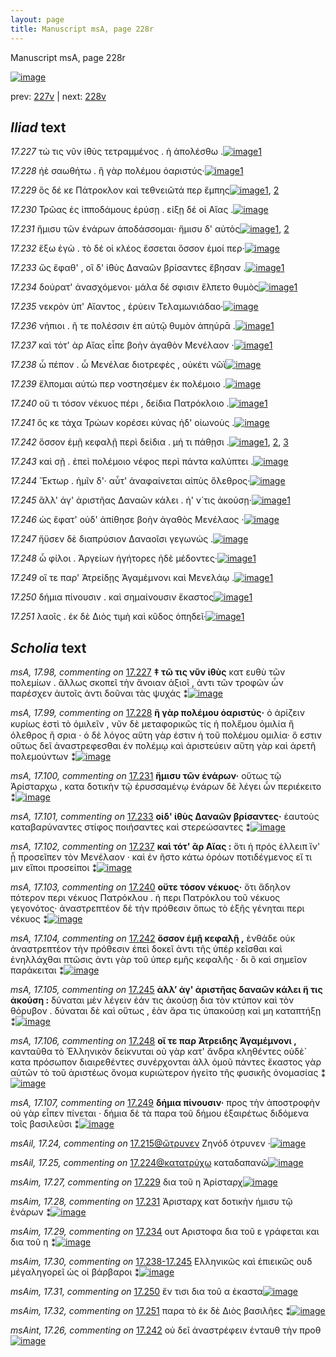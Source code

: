 ```yaml
---
layout: page
title: Manuscript msA, page 228r
---
```


Manuscript msA, page 228r

[![image](http://www.homermultitext.org/iipsrv?OBJ=IIP,1.0&FIF=/project/homer/pyramidal/deepzoom/hmt/vaimg/2017a/VA228RN_0399.tif&WID=100&CVT=JPEG)](http://www.homermultitext.org/ict2/?urn=urn:cite2:hmt:vaimg.2017a:VA228RN_0399)

prev:  [227v](../227v/) | next:  [228v](../228v/)

## *Iliad* text

*17.227* <a id="17.227"/> τώ τις νῦν ἰ̈θὺς τετραμμένος . ἠ ἀπολέσθω .[![image](http://www.homermultitext.org/iipsrv?OBJ=IIP,1.0&FIF=/project/homer/pyramidal/deepzoom/hmt/vaimg/2017a/VA228RN_0399.tif&RGN=0.174,0.2149,0.395,0.0255&WID=1000&CVT=JPEG)](http://www.homermultitext.org/ict2/?urn=urn:cite2:hmt:vaimg.2017a:VA228RN_0399@0.174,0.2149,0.395,0.0255)[1](#msA_17.98)

*17.228* <a id="17.228"/> ἠὲ σαωθήτω . ἣ γὰρ πολέμου ὀαριστύς·[![image](http://www.homermultitext.org/iipsrv?OBJ=IIP,1.0&FIF=/project/homer/pyramidal/deepzoom/hmt/vaimg/2017a/VA228RN_0399.tif&RGN=0.185,0.2374,0.349,0.0248&WID=1000&CVT=JPEG)](http://www.homermultitext.org/ict2/?urn=urn:cite2:hmt:vaimg.2017a:VA228RN_0399@0.185,0.2374,0.349,0.0248)[1](#msA_17.99)

*17.229* <a id="17.229"/> ὃς δέ κε Πάτροκλον καὶ τεθνειῶτά περ ἔμπης[![image](http://www.homermultitext.org/iipsrv?OBJ=IIP,1.0&FIF=/project/homer/pyramidal/deepzoom/hmt/vaimg/2017a/VA228RN_0399.tif&RGN=0.184,0.2554,0.397,0.0248&WID=1000&CVT=JPEG)](http://www.homermultitext.org/ict2/?urn=urn:cite2:hmt:vaimg.2017a:VA228RN_0399@0.184,0.2554,0.397,0.0248)[1](#msAim_17.27), [2](#msAil_17.26)

*17.230* <a id="17.230"/> Τρῶας ἐς ἱπποδάμους ἐρύσῃ . είξῃ δέ οἱ Αἴας .[![image](http://www.homermultitext.org/iipsrv?OBJ=IIP,1.0&FIF=/project/homer/pyramidal/deepzoom/hmt/vaimg/2017a/VA228RN_0399.tif&RGN=0.183,0.2765,0.404,0.0248&WID=1000&CVT=JPEG)](http://www.homermultitext.org/ict2/?urn=urn:cite2:hmt:vaimg.2017a:VA228RN_0399@0.183,0.2765,0.404,0.0248)

*17.231* <a id="17.231"/> ἥμισυ τῶν ἐνάρων ἀποδάσσομαι· ἥμισυ δ' αὐτὸς[![image](http://www.homermultitext.org/iipsrv?OBJ=IIP,1.0&FIF=/project/homer/pyramidal/deepzoom/hmt/vaimg/2017a/VA228RN_0399.tif&RGN=0.18,0.2945,0.407,0.0218&WID=1000&CVT=JPEG)](http://www.homermultitext.org/ict2/?urn=urn:cite2:hmt:vaimg.2017a:VA228RN_0399@0.18,0.2945,0.407,0.0218)[1](#msAim_17.28), [2](#msA_17.100)

*17.232* <a id="17.232"/> ἕξω ἐγὼ . τὸ δέ οἱ κλέος ἔσσεται ὅσσον ἐμοί περ·[![image](http://www.homermultitext.org/iipsrv?OBJ=IIP,1.0&FIF=/project/homer/pyramidal/deepzoom/hmt/vaimg/2017a/VA228RN_0399.tif&RGN=0.172,0.3133,0.393,0.0278&WID=1000&CVT=JPEG)](http://www.homermultitext.org/ict2/?urn=urn:cite2:hmt:vaimg.2017a:VA228RN_0399@0.172,0.3133,0.393,0.0278)

*17.233* <a id="17.233"/> ὣς ἔφαθ' , οἳ δ' ἰ̈θὺς Δαναῶν βρίσαντες ἔβησαν .[![image](http://www.homermultitext.org/iipsrv?OBJ=IIP,1.0&FIF=/project/homer/pyramidal/deepzoom/hmt/vaimg/2017a/VA228RN_0399.tif&RGN=0.176,0.3313,0.43,0.0263&WID=1000&CVT=JPEG)](http://www.homermultitext.org/ict2/?urn=urn:cite2:hmt:vaimg.2017a:VA228RN_0399@0.176,0.3313,0.43,0.0263)[1](#msA_17.101)

*17.234* <a id="17.234"/> δούρατ' ἀνασχόμενοι· μάλα δέ σφισιν ἔλπετο θυμὸς[![image](http://www.homermultitext.org/iipsrv?OBJ=IIP,1.0&FIF=/project/homer/pyramidal/deepzoom/hmt/vaimg/2017a/VA228RN_0399.tif&RGN=0.177,0.3494,0.43,0.0263&WID=1000&CVT=JPEG)](http://www.homermultitext.org/ict2/?urn=urn:cite2:hmt:vaimg.2017a:VA228RN_0399@0.177,0.3494,0.43,0.0263)[1](#msAim_17.29)

*17.235* <a id="17.235"/> νεκρὸν ὑπ' Αἴαντος , ἐρύειν Τελαμωνιάδαο·[![image](http://www.homermultitext.org/iipsrv?OBJ=IIP,1.0&FIF=/project/homer/pyramidal/deepzoom/hmt/vaimg/2017a/VA228RN_0399.tif&RGN=0.178,0.3711,0.391,0.0263&WID=1000&CVT=JPEG)](http://www.homermultitext.org/ict2/?urn=urn:cite2:hmt:vaimg.2017a:VA228RN_0399@0.178,0.3711,0.391,0.0263)

*17.236* <a id="17.236"/> νήπιοι . ῆ τε πολέσσιν ἐπ αὐτῷ θυμὸν ἀπηύρᾱ .[![image](http://www.homermultitext.org/iipsrv?OBJ=IIP,1.0&FIF=/project/homer/pyramidal/deepzoom/hmt/vaimg/2017a/VA228RN_0399.tif&RGN=0.177,0.3899,0.411,0.0263&WID=1000&CVT=JPEG)](http://www.homermultitext.org/ict2/?urn=urn:cite2:hmt:vaimg.2017a:VA228RN_0399@0.177,0.3899,0.411,0.0263)[1](#msAil_17.27)

*17.237* <a id="17.237"/> καὶ τότ' ὰρ Αἴας εἶπε βοὴν ἀγαθὸν Μενέλαον ·[![image](http://www.homermultitext.org/iipsrv?OBJ=IIP,1.0&FIF=/project/homer/pyramidal/deepzoom/hmt/vaimg/2017a/VA228RN_0399.tif&RGN=0.177,0.408,0.411,0.0263&WID=1000&CVT=JPEG)](http://www.homermultitext.org/ict2/?urn=urn:cite2:hmt:vaimg.2017a:VA228RN_0399@0.177,0.408,0.411,0.0263)[1](#msA_17.102)

*17.238* <a id="17.238"/> ὦ πέπον . ὦ Μενέλαε διοτρεφὲς , οὐκέτι νῶϊ[![image](http://www.homermultitext.org/iipsrv?OBJ=IIP,1.0&FIF=/project/homer/pyramidal/deepzoom/hmt/vaimg/2017a/VA228RN_0399.tif&RGN=0.171,0.4275,0.397,0.0263&WID=1000&CVT=JPEG)](http://www.homermultitext.org/ict2/?urn=urn:cite2:hmt:vaimg.2017a:VA228RN_0399@0.171,0.4275,0.397,0.0263)

*17.239* <a id="17.239"/> ἔλπομαι αὐτώ περ νοστησέμεν ἐκ πολέμοιο .[![image](http://www.homermultitext.org/iipsrv?OBJ=IIP,1.0&FIF=/project/homer/pyramidal/deepzoom/hmt/vaimg/2017a/VA228RN_0399.tif&RGN=0.174,0.447,0.4,0.0263&WID=1000&CVT=JPEG)](http://www.homermultitext.org/ict2/?urn=urn:cite2:hmt:vaimg.2017a:VA228RN_0399@0.174,0.447,0.4,0.0263)

*17.240* <a id="17.240"/> οὔ τι τόσον νέκυος πέρι , δείδια Πατρόκλοιο .[![image](http://www.homermultitext.org/iipsrv?OBJ=IIP,1.0&FIF=/project/homer/pyramidal/deepzoom/hmt/vaimg/2017a/VA228RN_0399.tif&RGN=0.173,0.4636,0.383,0.0263&WID=1000&CVT=JPEG)](http://www.homermultitext.org/ict2/?urn=urn:cite2:hmt:vaimg.2017a:VA228RN_0399@0.173,0.4636,0.383,0.0263)[1](#msA_17.103)

*17.241* <a id="17.241"/> ὅς κε τάχα Τρώων κορέσει κύνας ἠδ' οἰωνοὺς .[![image](http://www.homermultitext.org/iipsrv?OBJ=IIP,1.0&FIF=/project/homer/pyramidal/deepzoom/hmt/vaimg/2017a/VA228RN_0399.tif&RGN=0.176,0.4838,0.411,0.0263&WID=1000&CVT=JPEG)](http://www.homermultitext.org/ict2/?urn=urn:cite2:hmt:vaimg.2017a:VA228RN_0399@0.176,0.4838,0.411,0.0263)

*17.242* <a id="17.242"/> ὅσσον ἐμῇ κεφαλῇ περὶ δείδια . μή τι πάθῃσι .[![image](http://www.homermultitext.org/iipsrv?OBJ=IIP,1.0&FIF=/project/homer/pyramidal/deepzoom/hmt/vaimg/2017a/VA228RN_0399.tif&RGN=0.175,0.5011,0.423,0.0263&WID=1000&CVT=JPEG)](http://www.homermultitext.org/ict2/?urn=urn:cite2:hmt:vaimg.2017a:VA228RN_0399@0.175,0.5011,0.423,0.0263)[1](#msAil_17.28), [2](#msAint_17.26), [3](#msA_17.104)

*17.243* <a id="17.243"/> καὶ σῇ . ἐπεὶ πολέμοιο νέφος περὶ πάντα καλύπτει .[![image](http://www.homermultitext.org/iipsrv?OBJ=IIP,1.0&FIF=/project/homer/pyramidal/deepzoom/hmt/vaimg/2017a/VA228RN_0399.tif&RGN=0.178,0.5192,0.428,0.0293&WID=1000&CVT=JPEG)](http://www.homermultitext.org/ict2/?urn=urn:cite2:hmt:vaimg.2017a:VA228RN_0399@0.178,0.5192,0.428,0.0293)

*17.244* <a id="17.244"/> Ἕκτωρ . ἡμῖν δ'· αὖτ' ἀναφαίνεται αἰπὺς ὄλεθρος·[![image](http://www.homermultitext.org/iipsrv?OBJ=IIP,1.0&FIF=/project/homer/pyramidal/deepzoom/hmt/vaimg/2017a/VA228RN_0399.tif&RGN=0.177,0.5379,0.431,0.0293&WID=1000&CVT=JPEG)](http://www.homermultitext.org/ict2/?urn=urn:cite2:hmt:vaimg.2017a:VA228RN_0399@0.177,0.5379,0.431,0.0293)

*17.245* <a id="17.245"/> ἂλλ' άγ' ἀριστῆας Δαναῶν κάλει . ἠ' ν́ τις ἀκούσῃ·[![image](http://www.homermultitext.org/iipsrv?OBJ=IIP,1.0&FIF=/project/homer/pyramidal/deepzoom/hmt/vaimg/2017a/VA228RN_0399.tif&RGN=0.176,0.5575,0.431,0.0293&WID=1000&CVT=JPEG)](http://www.homermultitext.org/ict2/?urn=urn:cite2:hmt:vaimg.2017a:VA228RN_0399@0.176,0.5575,0.431,0.0293)[1](#msA_17.105)

*17.246* <a id="17.246"/> ὡς ἔφατ' οὐδ' ἀπίθησε βοὴν ἀγαθὸς Μενέλαος ·[![image](http://www.homermultitext.org/iipsrv?OBJ=IIP,1.0&FIF=/project/homer/pyramidal/deepzoom/hmt/vaimg/2017a/VA228RN_0399.tif&RGN=0.173,0.5785,0.445,0.0285&WID=1000&CVT=JPEG)](http://www.homermultitext.org/ict2/?urn=urn:cite2:hmt:vaimg.2017a:VA228RN_0399@0.173,0.5785,0.445,0.0285)

*17.247* <a id="17.247"/> ἤϋσεν δὲ διαπρύσιον Δαναοῖσι γεγωνώς .[![image](http://www.homermultitext.org/iipsrv?OBJ=IIP,1.0&FIF=/project/homer/pyramidal/deepzoom/hmt/vaimg/2017a/VA228RN_0399.tif&RGN=0.171,0.5965,0.385,0.0285&WID=1000&CVT=JPEG)](http://www.homermultitext.org/ict2/?urn=urn:cite2:hmt:vaimg.2017a:VA228RN_0399@0.171,0.5965,0.385,0.0285)

*17.248* <a id="17.248"/> ὦ φίλοι . Ἀργείων ἡγήτορες ἠδὲ μέδοντες·[![image](http://www.homermultitext.org/iipsrv?OBJ=IIP,1.0&FIF=/project/homer/pyramidal/deepzoom/hmt/vaimg/2017a/VA228RN_0399.tif&RGN=0.17,0.6153,0.385,0.0285&WID=1000&CVT=JPEG)](http://www.homermultitext.org/ict2/?urn=urn:cite2:hmt:vaimg.2017a:VA228RN_0399@0.17,0.6153,0.385,0.0285)[1](#msA_17.106)

*17.249* <a id="17.249"/> οἵ τε παρ' Ἀτρείδῃς Ἀγαμέμνονι καὶ Μενελάῳ .[![image](http://www.homermultitext.org/iipsrv?OBJ=IIP,1.0&FIF=/project/homer/pyramidal/deepzoom/hmt/vaimg/2017a/VA228RN_0399.tif&RGN=0.169,0.6334,0.437,0.0308&WID=1000&CVT=JPEG)](http://www.homermultitext.org/ict2/?urn=urn:cite2:hmt:vaimg.2017a:VA228RN_0399@0.169,0.6334,0.437,0.0308)[1](#msA_17.107)

*17.250* <a id="17.250"/> δήμια πίνουσιν . καὶ σημαίνουσιν ἕκαστος[![image](http://www.homermultitext.org/iipsrv?OBJ=IIP,1.0&FIF=/project/homer/pyramidal/deepzoom/hmt/vaimg/2017a/VA228RN_0399.tif&RGN=0.165,0.6551,0.4,0.0233&WID=1000&CVT=JPEG)](http://www.homermultitext.org/ict2/?urn=urn:cite2:hmt:vaimg.2017a:VA228RN_0399@0.165,0.6551,0.4,0.0233)[1](#msAim_17.31)

*17.251* <a id="17.251"/> λαοῖς . ἐκ δὲ Διὸς τιμὴ καὶ κῦδος ὀπηδεῖ·[![image](http://www.homermultitext.org/iipsrv?OBJ=IIP,1.0&FIF=/project/homer/pyramidal/deepzoom/hmt/vaimg/2017a/VA228RN_0399.tif&RGN=0.157,0.6777,0.391,0.024&WID=1000&CVT=JPEG)](http://www.homermultitext.org/ict2/?urn=urn:cite2:hmt:vaimg.2017a:VA228RN_0399@0.157,0.6777,0.391,0.024)[1](#msAim_17.32)

## *Scholia* text

*msA, 17.98, commenting on* [17.227](#17.227)  <a id="msA_17.98"/> **‡ τῶ τις νῦν ἰθὺς** κατ ευθὺ τῶν πολεμίων . ἄλλως σκοπεῖ τὴν ἄνοιαν ἀξιοῖ , ἀντι τῶν τροφῶν ὧν παρέσχεν ἀυτοῖς ἀντι δοῦναι τὰς ψυχάς ⁑[![image](http://www.homermultitext.org/iipsrv?OBJ=IIP,1.0&FIF=/project/homer/pyramidal/deepzoom/hmt/vaimg/2017a/VA228RN_0399.tif&RGN=0.175,0.0992,0.619,0.0331&WID=1000&CVT=JPEG)](http://www.homermultitext.org/ict2/?urn=urn:cite2:hmt:vaimg.2017a:VA228RN_0399@0.175,0.0992,0.619,0.0331)

*msA, 17.99, commenting on* [17.228](#17.228)  <a id="msA_17.99"/> **ἣ γὰρ πολέμου ὁαριστύς·** ὁ ἀρίζειν κυρίως ἐστὶ τὸ ὁμιλεῖν , νῦν δὲ μεταφορικῶς τίς ἡ πολε̋μου ὁμιλία ἢ όλεθρος ἢ σρια · ὁ δὲ λόγος αὕτη γὰρ ἐστιν ἡ τοῦ πολέμου ομιλία· ὅ εστιν οὕτως δεῖ ἀναστρεφεσθαι ἐν πολέμῳ καὶ ἀριστεύειν αὕτη γὰρ καὶ ἀρετῆ πολεμούντων ⁑[![image](http://www.homermultitext.org/iipsrv?OBJ=IIP,1.0&FIF=/project/homer/pyramidal/deepzoom/hmt/vaimg/2017a/VA228RN_0399.tif&RGN=0.185,0.1157,0.614,0.0413&WID=1000&CVT=JPEG)](http://www.homermultitext.org/ict2/?urn=urn:cite2:hmt:vaimg.2017a:VA228RN_0399@0.185,0.1157,0.614,0.0413)

*msA, 17.100, commenting on* [17.231](#17.231)  <a id="msA_17.100"/> **ἥμισυ τῶν ἐνάρων·** οὕτως τῷ Ἀρίσταρχω , κατα δοτικὴν τῷ ἐρυσσαμένῳ ἐνάρων δὲ λέγει ὦν περιέκειτο ⁑[![image](http://www.homermultitext.org/iipsrv?OBJ=IIP,1.0&FIF=/project/homer/pyramidal/deepzoom/hmt/vaimg/2017a/VA228RN_0399.tif&RGN=0.189,0.1443,0.627,0.0293&WID=1000&CVT=JPEG)](http://www.homermultitext.org/ict2/?urn=urn:cite2:hmt:vaimg.2017a:VA228RN_0399@0.189,0.1443,0.627,0.0293)

*msA, 17.101, commenting on* [17.233](#17.233)  <a id="msA_17.101"/> **οἱδ' ἰθὺς Δαναῶν βρίσαντες·** ἑαυτοὺς καταβαρύναντες στίφος ποιήσαντες καὶ στερεώσαντες ⁑[![image](http://www.homermultitext.org/iipsrv?OBJ=IIP,1.0&FIF=/project/homer/pyramidal/deepzoom/hmt/vaimg/2017a/VA228RN_0399.tif&RGN=0.647,0.3336,0.159,0.0556&WID=1000&CVT=JPEG)](http://www.homermultitext.org/ict2/?urn=urn:cite2:hmt:vaimg.2017a:VA228RN_0399@0.647,0.3336,0.159,0.0556)

*msA, 17.102, commenting on* [17.237](#17.237)  <a id="msA_17.102"/> **καὶ τότ' ἂρ Αἴας :** ὅτι ἡ πρός ἐλλειπ ἵν' ᾖ προσεῖπεν τὸν Μενέλαον · καὶ ἐν ῆστο κάτω ὁρόων ποτιδέγμενος εἴ τι μιν εἴποι προσείποι ⁑[![image](http://www.homermultitext.org/iipsrv?OBJ=IIP,1.0&FIF=/project/homer/pyramidal/deepzoom/hmt/vaimg/2017a/VA228RN_0399.tif&RGN=0.611,0.3809,0.211,0.0646&WID=1000&CVT=JPEG)](http://www.homermultitext.org/ict2/?urn=urn:cite2:hmt:vaimg.2017a:VA228RN_0399@0.611,0.3809,0.211,0.0646)

*msA, 17.103, commenting on* [17.240](#17.240)  <a id="msA_17.103"/> **οὔτε τόσον νέκυος·** ὅτι ἄδηλον πότερον περι νέκυος Πατρόκλου . ἠ περι Πατρόκλου τοῦ νέκυος γεγονότος· ἀναστρεπτέον δὲ τὴν πρόθεσιν ὅπως τὸ ἑξῆς γένηται περι νέκυος ⁑[![image](http://www.homermultitext.org/iipsrv?OBJ=IIP,1.0&FIF=/project/homer/pyramidal/deepzoom/hmt/vaimg/2017a/VA228RN_0399.tif&RGN=0.607,0.435,0.2,0.0699&WID=1000&CVT=JPEG)](http://www.homermultitext.org/ict2/?urn=urn:cite2:hmt:vaimg.2017a:VA228RN_0399@0.607,0.435,0.2,0.0699)

*msA, 17.104, commenting on* [17.242](#17.242)  <a id="msA_17.104"/> **ὅσσον ἐμῇ κεφαλῇ ,** ἐνθάδε οὐκ ἀναστρεπτέον τὴν πρόθεσιν ἐπεὶ δοκεῖ ἀντι τῆς ὑπέρ κεῖσθαι καὶ ἐνηλλάχθαι πτῶσις ἀντι γὰρ τοῦ ὑπερ εμῆς κεφαλῆς · δι ὃ καὶ σημεῖον παράκειται ⁑[![image](http://www.homermultitext.org/iipsrv?OBJ=IIP,1.0&FIF=/project/homer/pyramidal/deepzoom/hmt/vaimg/2017a/VA228RN_0399.tif&RGN=0.612,0.5049,0.195,0.0849&WID=1000&CVT=JPEG)](http://www.homermultitext.org/ict2/?urn=urn:cite2:hmt:vaimg.2017a:VA228RN_0399@0.612,0.5049,0.195,0.0849)

*msA, 17.105, commenting on* [17.245](#17.245)  <a id="msA_17.105"/> **ἀλλ’ άγ' ἀριστῆας δαναῶν κάλει ἥ τις ἀκούση :** δύναται μὲν λέγειν ἐάν τις ἀκούσῃ δια τὸν κτύπον καὶ τὸν θόρυβον . δύναται δὲ καὶ οὕτως , ἐὰν ἄρα τις ὑπακούσῃ καὶ μη καταπτήξῃ ⁑[![image](http://www.homermultitext.org/iipsrv?OBJ=IIP,1.0&FIF=/project/homer/pyramidal/deepzoom/hmt/vaimg/2017a/VA228RN_0399.tif&RGN=0.609,0.5845,0.202,0.0864&WID=1000&CVT=JPEG)](http://www.homermultitext.org/ict2/?urn=urn:cite2:hmt:vaimg.2017a:VA228RN_0399@0.609,0.5845,0.202,0.0864)

*msA, 17.106, commenting on* [17.248](#17.248)  <a id="msA_17.106"/> **οἵ τε παρ Ἀτρειδης Ἀγαμέμνονι ,** κανταῦθα τὸ Ἑλληνικὸν δείκνυται οὐ γὰρ κατ' ἄνδρα κληθέντες οὐδὲ̀ κατα πρόσωπον διαιρεθέντες συνέρχονται ἀλλ ὁμοῦ πάντες ἕκαστος γὰρ αὐτῶν τὸ τοῦ ἀριστέως ὄνομα κυριώτερον ἡγεὶτο τῆς φυσικῆς ὀνομασίας ⁑[![image](http://www.homermultitext.org/iipsrv?OBJ=IIP,1.0&FIF=/project/homer/pyramidal/deepzoom/hmt/vaimg/2017a/VA228RN_0399.tif&RGN=0.167,0.722,0.675,0.0473&WID=1000&CVT=JPEG)](http://www.homermultitext.org/ict2/?urn=urn:cite2:hmt:vaimg.2017a:VA228RN_0399@0.167,0.722,0.675,0.0473)

*msA, 17.107, commenting on* [17.249](#17.249)  <a id="msA_17.107"/> **δήμια πίνουσιν·** προς τὴν ἀποστροφὴν οὐ γὰρ εἶπεν πίνεται · δήμια δὲ τὰ παρα τοῦ δήμου ἐξαιρέτως διδόμενα τοῖς βασιλεῦσι ⁑[![image](http://www.homermultitext.org/iipsrv?OBJ=IIP,1.0&FIF=/project/homer/pyramidal/deepzoom/hmt/vaimg/2017a/VA228RN_0399.tif&RGN=0.18,0.7536,0.649,0.0338&WID=1000&CVT=JPEG)](http://www.homermultitext.org/ict2/?urn=urn:cite2:hmt:vaimg.2017a:VA228RN_0399@0.18,0.7536,0.649,0.0338)

*msAil, 17.24, commenting on* [17.215@ὤτρυνεν](#17.215@ὤτρυνεν)  <a id="msAil_17.24"/> Ζηνόδ ότρυνεν ·[![image](http://www.homermultitext.org/iipsrv?OBJ=IIP,1.0&FIF=/project/homer/pyramidal/deepzoom/hmt/vaimg/2017a/VA228RN_0399.tif&RGN=0.433,0.2547,0.018,0.012&WID=1000&CVT=JPEG)](http://www.homermultitext.org/ict2/?urn=urn:cite2:hmt:vaimg.2017a:VA228RN_0399@0.433,0.2547,0.018,0.012)

*msAil, 17.25, commenting on* [17.224@κατατρύχω](#17.224@κατατρύχω)  <a id="msAil_17.25"/> καταδαπανῶ[![image](http://www.homermultitext.org/iipsrv?OBJ=IIP,1.0&FIF=/project/homer/pyramidal/deepzoom/hmt/vaimg/2017a/VA228RN_0399.tif&RGN=0.193,0.4989,0.08,0.0128&WID=1000&CVT=JPEG)](http://www.homermultitext.org/ict2/?urn=urn:cite2:hmt:vaimg.2017a:VA228RN_0399@0.193,0.4989,0.08,0.0128)

*msAim, 17.27, commenting on* [17.229](#17.229)  <a id="msAim_17.27"/> δια τοῦ η Ἀρίσταρχ[![image](http://www.homermultitext.org/iipsrv?OBJ=IIP,1.0&FIF=/project/homer/pyramidal/deepzoom/hmt/vaimg/2017a/VA228RN_0399.tif&RGN=0.585,0.2607,0.068,0.0203&WID=1000&CVT=JPEG)](http://www.homermultitext.org/ict2/?urn=urn:cite2:hmt:vaimg.2017a:VA228RN_0399@0.585,0.2607,0.068,0.0203)

*msAim, 17.28, commenting on* [17.231](#17.231)  <a id="msAim_17.28"/> Ἀρισταρχ κατ δοτικὴν ήμισυ τῷ ἐνάρων ⁑[![image](http://www.homermultitext.org/iipsrv?OBJ=IIP,1.0&FIF=/project/homer/pyramidal/deepzoom/hmt/vaimg/2017a/VA228RN_0399.tif&RGN=0.59,0.2983,0.071,0.0368&WID=1000&CVT=JPEG)](http://www.homermultitext.org/ict2/?urn=urn:cite2:hmt:vaimg.2017a:VA228RN_0399@0.59,0.2983,0.071,0.0368)

*msAim, 17.29, commenting on* [17.234](#17.234)  <a id="msAim_17.29"/> ουτ Αριστοφα δια τοῦ ε γράφεται και δια τοῦ η ⁑[![image](http://www.homermultitext.org/iipsrv?OBJ=IIP,1.0&FIF=/project/homer/pyramidal/deepzoom/hmt/vaimg/2017a/VA228RN_0399.tif&RGN=0.602,0.3554,0.049,0.027&WID=1000&CVT=JPEG)](http://www.homermultitext.org/ict2/?urn=urn:cite2:hmt:vaimg.2017a:VA228RN_0399@0.602,0.3554,0.049,0.027)

*msAim, 17.30, commenting on* [17.238-17.245](#17.238-17.245)  <a id="msAim_17.30"/> Ελληνικῶς καὶ ἐπιεικῶς ουδ μέγαληγορεῖ ὡς οἱ βάρβαροι ⁑[![image](http://www.homermultitext.org/iipsrv?OBJ=IIP,1.0&FIF=/project/homer/pyramidal/deepzoom/hmt/vaimg/2017a/VA228RN_0399.tif&RGN=0.569,0.4455,0.049,0.0496&WID=1000&CVT=JPEG)](http://www.homermultitext.org/ict2/?urn=urn:cite2:hmt:vaimg.2017a:VA228RN_0399@0.569,0.4455,0.049,0.0496)

*msAim, 17.31, commenting on* [17.250](#17.250)  <a id="msAim_17.31"/> ἔν τισι δια τοῦ α ἑκαστα[![image](http://www.homermultitext.org/iipsrv?OBJ=IIP,1.0&FIF=/project/homer/pyramidal/deepzoom/hmt/vaimg/2017a/VA228RN_0399.tif&RGN=0.564,0.6627,0.063,0.0203&WID=1000&CVT=JPEG)](http://www.homermultitext.org/ict2/?urn=urn:cite2:hmt:vaimg.2017a:VA228RN_0399@0.564,0.6627,0.063,0.0203)

*msAim, 17.32, commenting on* [17.251](#17.251)  <a id="msAim_17.32"/> παρα τὸ ἐκ δὲ Διὸς βασιλῆες ⁑[![image](http://www.homermultitext.org/iipsrv?OBJ=IIP,1.0&FIF=/project/homer/pyramidal/deepzoom/hmt/vaimg/2017a/VA228RN_0399.tif&RGN=0.552,0.6799,0.076,0.0331&WID=1000&CVT=JPEG)](http://www.homermultitext.org/ict2/?urn=urn:cite2:hmt:vaimg.2017a:VA228RN_0399@0.552,0.6799,0.076,0.0331)

*msAint, 17.26, commenting on* [17.242](#17.242)  <a id="msAint_17.26"/> οὐ δεῖ ἀναστρέφειν ἐνταυθ τὴν προθ[![image](http://www.homermultitext.org/iipsrv?OBJ=IIP,1.0&FIF=/project/homer/pyramidal/deepzoom/hmt/vaimg/2017a/VA228RN_0399.tif&RGN=0.105,0.5056,0.072,0.0488&WID=1000&CVT=JPEG)](http://www.homermultitext.org/ict2/?urn=urn:cite2:hmt:vaimg.2017a:VA228RN_0399@0.105,0.5056,0.072,0.0488)